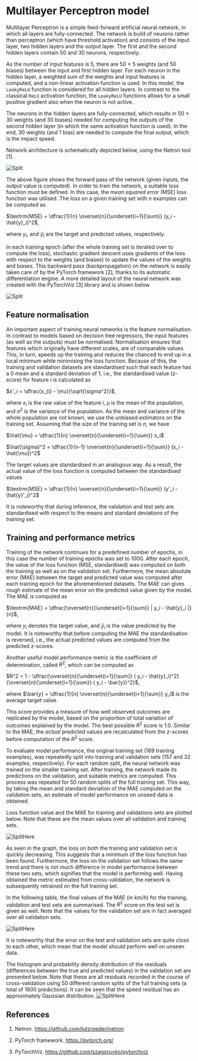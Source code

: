 # Multilayer Perceptron model

Multilayer Perceptron is a simple feed-forward artificial neural network, in which all layers are fully-connected.
The network is build of neurons rather than perceptron (which have threshold activation) and consists of the input layer, two hidden layers and the output layer. The first and the second hidden layers contain 50 and 30 neurons, respectively.

As the number of input features is 5, there are 50 $\times$ 5 weights (and 50 biases) between the input and first hidden layer. For each neuron in the hidden layer, a weighted sum of the weights and input features is computed, and a non-linear activation function is used. In this model, the `LeakyReLU` function is considered for all hidden layers. In contrast to the classical `ReLU` activation function, the `LeakyReLU` functions allows for a small positive gradient also when the neuron is not active.

The neurons in the hidden layers are fully-connected, which results in 50 $\times$ 30 weights (and 30 biases) needed for computing the outputs of the second hidden layer (in which the same activation function is used). In the end, 30 weights (and 1 bias) are needed to compute the final output, which is the impact speed.

Network architecture is schematically depicted below, using the Netron tool [1].

![Split](../img/mlpModel_netron.png)

The above figure shows the forward pass of the network (given inputs, the output value is computed). In order to train the network, a suitable loss function must be defined. In this case, the *mean squared error* (MSE) loss function was utilised. The loss on a given training set with $n$ examples can be computed as

$\textrm{MSE} = \dfrac{1}{n} \overset{n}{\underset{i=1}{\sum}} (y_i - \hat{y}_i)^2$,

where $y_i$, and $\hat{y}_i$ are the target and predicted values, respectively.

In each training epoch (after the whole training set is iterated over to compute the loss), stochastic gradient descent uses gradients of the loss with respect to the weights (and biases) to update the values of the weights and biases. This backward pass (backpropagation) on the network is easily taken care of by the PyTorch framework [2], thanks to its automatic differentiation engine. A more detailed layout of the neural network was created with the PyTorchViz [3] library and is shown below.

![Split](../img/mlpModel_torchviz.png)

## Feature normalisation

An important aspect of training neural networks is the feature normalisation. In contrast to models based on decision tree regressors, the input features (as well as the outputs) must be normalised.
Normalisation ensures that features which originally have different scales, are of comparable values. This, in turn, speeds up the training and reduces the chanced to end up in a local minimum while minimising the loss function.
Because of this, the training and validation datasets are standardised such that each feature has a 0 mean and a standard deviation of 1, i.e., the standardised value (z-score) for feature $i$ is calculated as

$x'_i = \dfrac{x_{i} - \mu}{\sqrt{\sigma^2}}$,

where $x_i$ is the raw value of the feature $i$, $\mu$ is the mean of the population, and $\sigma^2$ is the variance of the population.
As the mean and variance of the whole population are not known, we use the unbiased estimators on the training set. Assuming that the size of the training set is $n$, we have

$\hat{\mu} = \dfrac{1}{n} \overset{n}{\underset{i=1}{\sum}} x_i$

$\hat{\sigma}^2 = \dfrac{1}{n-1} \overset{n}{\underset{i=1}{\sum}} (x_i - \hat{\mu})^2$

The target values are standardised in an analogous way.
As a result, the actual value of the loss function is computed between the standardised values

$\textrm{MSE} = \dfrac{1}{n} \overset{n}{\underset{i=1}{\sum}} (y'_i - \hat{y}'_i)^2$

It is noteworthy that during inference, the validation and test sets are standardised with respect to the means and standard deviations of the *training* set.
## Training and performance metrics
Training of the network continues for a predefined number of epochs, in this case the number of training epochs was set to 1000.
After each epoch, the value of the loss function (MSE, standardised) was computed on both the training as well as on the validation set.
Furthermore, the mean absolute error (MAE) between the target and predicted value was computed after each training epoch for the aforementioned datasets.
The MAE can gives rough estimate of the mean error on the predicted value given by the model.
The MAE is computed as

$\textrm{MAE} = \dfrac{\overset{n}{\underset{i=1}{\sum}} | y_i - \hat{y}_i |}{n}$,

where $y_i$ denotes the target value, and $\hat{y}_i$ is the value predicted by the model. It is noteworthy that before computing the MAE the standardisation is reversed, i.e., the actual predicted values are computed from the predicted z-scores.

Another useful model performance metric is the coefficient of determination, called $R^2$, which can be computed as

$R^2 = 1 - \dfrac{\overset{n}{\underset{i=1}{\sum}} ( y_i - \hat{y}_i)^2}{\overset{n}{\underset{i=1}{\sum}} ( y_i - \bar{y})^2}$,

where $\bar{y} = \dfrac{1}{n} \overset{n}{\underset{i=1}{\sum}} y_i$ is the average target value.

This score provides a measure of how well observed outcomes are replicated by the model, based on the proportion of total variation of outcomes explained by the model.
The best possible $R^2$ score is $1.0$.
Similar to the MAE, the *actual* predicted values are recalculated from the z-scores before computation of the $R^2$ score.

To evaluate model performance, the original training set (189 training examples), was repeatedly split into training and validation sets (157 and 32 examples, respectively). For each random split, the neural network was trained on the smaller training set. After training, the network made its predictions on the validation, and suitable metrics are computed. This process was repeated for 50 random splits of the full training set. 
This way, by taking the mean and standard deviation of the MAE computed on the validation sets, an estimate of model performance on unseed data is obtained.

Loss function value and the MAE for training and validations sets are plotted below. 
Note that these are the mean values over all validation and training sets.

![SplitHere]()

As seen in the graph, the loss on both the training and validation set is quickly decreasing. This suggests that a minimum of the loss function has been found. Furthermore, the loss on the validation set follows the same trend and there is not much difference in model performance between these two sets, which signifies that the model is performing well. 
Having obtained the metric estimated from cross-validation, the network is subsequently retrained on the full training set.

In the following table, the final values of the MAE (in km/h) for the training, validation and test sets are summarised. The $R^2$ score on the test set is given as well. Note that the values for the validation set are in fact averaged over all validation sets.

![SplitHere]()

It is noteworthy that the error on the test and validation sets are quite close to each other, which mean that the model should perform well on unseen data. 

The histogram and probability density distribution of the residuals (differences between the true and predicted values) in the validation set are presented below. Note that these are all residuals recorded in the course of cross-validation using 50 different random splits of the full training sets (a total of 1600 predictions). It can be seen that the speed residual has an approximately Gaussian distribution.
![SplitHere]()

## References

1. Netron. https://github.com/lutzroeder/netron

2. PyTorch framework. https://pytorch.org/

3. PyTorchViz. https://github.com/szagoruyko/pytorchviz